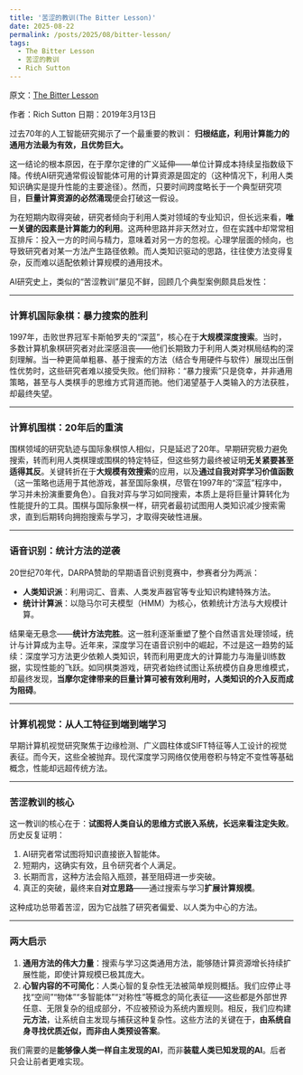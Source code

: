```yaml
---
title: '苦涩的教训(The Bitter Lesson)'
date: 2025-08-22
permalink: /posts/2025/08/bitter-lesson/
tags:
  - The Bitter Lesson
  - 苦涩的教训
  - Rich Sutton
---
```


原文：[The Bitter Lesson](http://www.incompleteideas.net/IncIdeas/BitterLesson.html)

作者：Rich Sutton
日期：2019年3月13日

过去70年的人工智能研究揭示了一个最重要的教训：
**归根结底，利用计算能力的通用方法最为有效，且优势巨大。**

这一结论的根本原因，在于摩尔定律的广义延伸——单位计算成本持续呈指数级下降。传统AI研究通常假设智能体可用的计算资源是固定的（这种情况下，利用人类知识确实是提升性能的主要途径）。然而，只要时间跨度略长于一个典型研究项目，**巨量计算资源的必然涌现**便会打破这一假设。

为在短期内取得突破，研究者倾向于利用人类对领域的专业知识，但长远来看，**唯一关键的因素是计算能力的利用**。这两种思路并非天然对立，但在实践中却常常相互排斥：投入一方的时间与精力，意味着对另一方的忽视。心理学层面的倾向，也导致研究者对某一方法产生路径依赖。而人类知识驱动的思路，往往使方法变得复杂，反而难以适配依赖计算规模的通用技术。

AI研究史上，类似的“苦涩教训”屡见不鲜，回顾几个典型案例颇具启发性：

---

### **计算机国际象棋：暴力搜索的胜利**
1997年，击败世界冠军卡斯帕罗夫的“深蓝”，核心在于**大规模深度搜索**。当时，多数计算机象棋研究者对此深感沮丧——他们长期致力于利用人类对棋局结构的深刻理解。当一种更简单粗暴、基于搜索的方法（结合专用硬件与软件）展现出压倒性优势时，这些研究者难以接受失败。他们辩称：“暴力搜索”只是侥幸，并非通用策略，甚至与人类棋手的思维方式背道而驰。他们渴望基于人类输入的方法获胜，却最终失望。

---

### **计算机围棋：20年后的重演**
围棋领域的研究轨迹与国际象棋惊人相似，只是延迟了20年。早期研究极力避免搜索，转而利用人类棋理或围棋的特定特征，但这些努力最终被证明**无关紧要甚至适得其反**。关键转折在于**大规模有效搜索**的应用，以及**通过自我对弈学习价值函数**（这一策略也适用于其他游戏，甚至国际象棋，尽管在1997年的“深蓝”程序中，学习并未扮演重要角色）。自我对弈与学习如同搜索，本质上是将巨量计算转化为性能提升的工具。围棋与国际象棋一样，研究者最初试图用人类知识减少搜索需求，直到后期转向拥抱搜索与学习，才取得突破性进展。

---

### **语音识别：统计方法的逆袭**
20世纪70年代，DARPA赞助的早期语音识别竞赛中，参赛者分为两派：
- **人类知识派**：利用词汇、音素、人类发声器官等专业知识构建特殊方法。
- **统计计算派**：以隐马尔可夫模型（HMM）为核心，依赖统计方法与大规模计算。

结果毫无悬念——**统计方法完胜**。这一胜利逐渐重塑了整个自然语言处理领域，统计与计算成为主导。近年来，深度学习在语音识别中的崛起，不过是这一趋势的延续：深度学习方法更少依赖人类知识，转而利用更庞大的计算能力与海量训练数据，实现性能的飞跃。如同棋类游戏，研究者始终试图让系统模仿自身思维模式，却最终发现，**当摩尔定律带来的巨量计算可被有效利用时，人类知识的介入反而成为阻碍**。

---

### **计算机视觉：从人工特征到端到端学习**
早期计算机视觉研究聚焦于边缘检测、广义圆柱体或SIFT特征等人工设计的视觉表征。而今天，这些全被抛弃。现代深度学习网络仅使用卷积与特定不变性等基础概念，性能却远超传统方法。

---

### **苦涩教训的核心**
这一教训的核心在于：**试图将人类自认的思维方式嵌入系统，长远来看注定失败**。历史反复证明：
1. AI研究者常试图将知识直接嵌入智能体。
2. 短期内，这确实有效，且令研究者个人满足。
3. 长期而言，这种方法会陷入瓶颈，甚至阻碍进一步突破。
4. 真正的突破，最终来自**对立思路**——通过搜索与学习**扩展计算规模**。

这种成功总带着苦涩，因为它战胜了研究者偏爱、以人类为中心的方法。

---

### **两大启示**
1. **通用方法的伟大力量**：搜索与学习这类通用方法，能够随计算资源增长持续扩展性能，即使计算规模已极其庞大。
2. **心智内容的不可简化**：人类心智的复杂性无法被简单规则概括。我们应停止寻找“空间”“物体”“多智能体”“对称性”等概念的简化表征——这些都是外部世界任意、无限复杂的组成部分，不应被预设为系统内置规则。相反，我们应构建**元方法**，让系统自主发现与捕获这种复杂性。这些方法的关键在于，**由系统自身寻找优质近似，而非由人类预设答案**。

我们需要的是**能够像人类一样自主发现的AI**，而非**装载人类已知发现的AI**。后者只会让前者更难实现。
